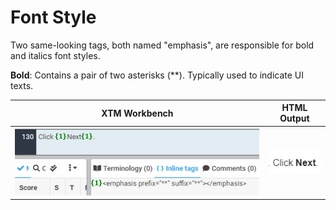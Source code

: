 # Font Style

Two same-looking tags, both named "emphasis", are responsible for bold and italics font styles.

**Bold**: Contains a pair of two asterisks (\*\*). Typically used to indicate UI texts.

|**XTM Workbench**|HTML Output|
|---|---|
|![bold](images/bold_xtm.jpg)|![bold](images/bold_html.jpg)|
